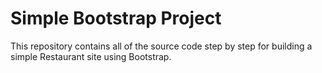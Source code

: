# Simple Bootstrap Project
 
This repository contains all of the source code step by step for building a simple Restaurant site using Bootstrap.
 
 
 
